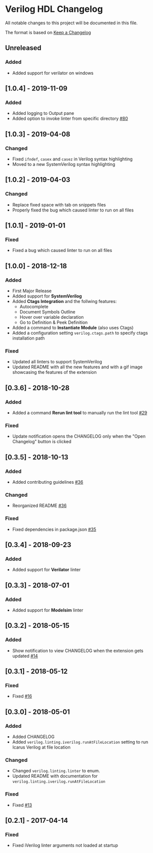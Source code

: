 # Verilog HDL Changelog
All notable changes to this project will be documented in this file.

The format is based on [Keep a Changelog](http://keepachangelog.com/en/1.0.0/)

## Unreleased
### Added
- Added support for verilator on windows

## [1.0.4] - 2019-11-09
### Added
- Added logging to Output pane
- Added option to invoke linter from specific directory [#80](https://github.com/mshr-h/vscode-verilog-hdl-support/issues/80)

## [1.0.3] - 2019-04-08
### Changed
- Fixed `ifndef`, `casex` and `casez` in Verilog syntax highlighting
- Moved to a new SystemVerilog syntax highlighting

## [1.0.2] - 2019-04-03
### Changed
- Replace fixed space with tab on snippets files
- Properly fixed the bug which caused linter to run on all files

## [1.0.1] - 2019-01-01
### Fixed
- Fixed a bug which caused linter to run on all files

## [1.0.0] - 2018-12-18
### Added
- First Major Release
- Added support for **SystemVerilog**
- Added **Ctags Integration** and the follwing features:
    * Autocomplete
    * Document Symbols Outline
    * Hover over variable declaration
    * Go to Definition & Peek Definition
- Added a command to **Instantiate Module** (also uses Ctags)
- Added a configuration setting `verilog.ctags.path` to specify ctags installation path

### Fixed
- Updated all linters to support SystemVerilog
- Updated README with all the new features and with a gif image showcasing the features of the extension

## [0.3.6] - 2018-10-28
### Added
- Added a command **Rerun lint tool** to manually run the lint tool [#29](https://github.com/mshr-h/vscode-verilog-hdl-support/issues/29)

### Fixed
- Update notification opens the CHANGELOG only when the "Open Changelog" button is clicked

## [0.3.5] - 2018-10-13
### Added
- Added contributing guidelines [#36](https://github.com/mshr-h/vscode-verilog-hdl-support/pull/36)

### Changed
- Reorganized README [#36](https://github.com/mshr-h/vscode-verilog-hdl-support/pull/36)

### Fixed
- Fixed dependencies in package.json [#35](https://github.com/mshr-h/vscode-verilog-hdl-support/pull/35)

## [0.3.4] - 2018-09-23
### Added
- Added support for **Verilator** linter

## [0.3.3] - 2018-07-01
### Added
- Added support for **Modelsim** linter

## [0.3.2] - 2018-05-15
### Added
- Show notification to view CHANGELOG when the extension gets updated [#14](https://github.com/mshr-h/vscode-verilog-hdl-support/issues/14)

## [0.3.1] - 2018-05-12
### Fixed
- Fixed [#16](https://github.com/mshr-h/vscode-verilog-hdl-support/issues/16)

## [0.3.0] - 2018-05-01
### Added
- Added CHANGELOG
- Added `verilog.linting.iverilog.runAtFileLocation` setting to run Icarus Verilog at file location

### Changed
- Changed `verilog.linting.linter` to enum.
- Updated README with documentation for `verilog.linting.iverilog.runAtFileLocation`

### Fixed
- Fixed [#13](https://github.com/mshr-h/vscode-verilog-hdl-support/issues/13)

## [0.2.1] - 2017-04-14
### Fixed
- Fixed iVerilog linter arguments not loaded at startup
